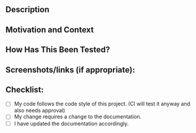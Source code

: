 <!--- Use a prefix like [TASK], [BUGFIX], [DOC] or [CGL] and provide a general summary of your changes in the Title above -->

## Description

<!--- Describe your changes -->

## Motivation and Context

<!--- Why is this change required? What problem does it solve? -->
<!--- If it fixes an open issue, please link to the issue here. -->

## How Has This Been Tested?

<!--- Please try to test the code in multiple browsers and also on a mobile device -->

## Screenshots/links (if appropriate):

## Checklist:

<!--- Go over all the following points, and put an `x` in all the boxes that apply. -->
<!--- If you're unsure about any of these, don't hesitate to ask. We're here to help! -->

- [ ] My code follows the code style of this project. (CI will test it anyway and also needs approval)
- [ ] My change requires a change to the documentation.
- [ ] I have updated the documentation accordingly.

